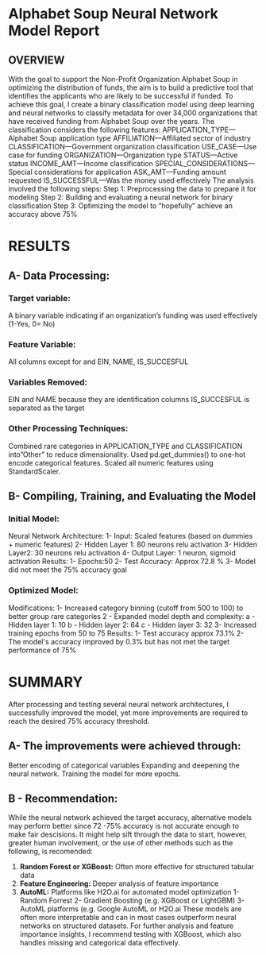 # Alphabet Soup Neural Network Model Report

## OVERVIEW
With the goal to support the Non-Profit Organization Alphabet Soup in optimizing the distribution of funds, the aim is to build a predictive tool that identifies the applicants who are likely to be successful if funded. 
To achieve this goal, I create a binary classification model using deep learning and neural networks to classify metadata for over 34,000 organizations that have received funding from Alphabet Soup over the years. The classification considers the following features:
APPLICATION_TYPE—Alphabet Soup application type
AFFILIATION—Affiliated sector of industry
CLASSIFICATION—Government organization classification
USE_CASE—Use case for funding
ORGANIZATION—Organization type
STATUS—Active status
INCOME_AMT—Income classification
SPECIAL_CONSIDERATIONS—Special considerations for application
ASK_AMT—Funding amount requested
IS_SUCCESSFUL—Was the money used effectively
The analysis involved the following steps:
Step 1: Preprocessing the data to prepare it for modeling
Step 2: Building and evaluating a neural network for binary classification
Step 3: Optimizing the model to “hopefully” achieve an accuracy above 75%


# RESULTS

## A- Data Processing:
### Target variable: 
A binary variable indicating if an organization’s funding was used effectively (1-Yes, 0= No)
### Feature Variable: 
All columns except for and EIN, NAME, IS_SUCCESFUL
### Variables Removed: 
EIN and NAME because they are identification columns
IS_SUCCESFUL is separated as the target 
### Other Processing Techniques:
Combined rare categories in APPLICATION_TYPE and CLASSIFICATION into”Other” to reduce dimensionality. 
Used pd.get_dummies() to one-hot encode categorical features.
Scaled all numeric features using StandardScaler.
## B- Compiling, Training, and Evaluating the Model
### Initial Model:
Neural Network Architecture:
1- Input: Scaled features (based on dummies + numeric features)
2- Hidden Layer 1: 80 neurons relu activation
3- Hidden Layer2: 30 neurons relu activation
4- Output Layer: 1 neuron, sigmoid activation
Results:
	1- Epochs:50
	2- Test Accuracy: Approx 72.8 %
	3- Model did not meet the 75% accuracy goal
### Optimized Model:
Modifications:
	1-  Increased category binning (cutoff from 500 to 100) to better group rare categories
	2 - Expanded model depth and complexity:
		a - Hidden layer 1: 10
		b - Hidden layer 2: 64
		c - Hidden layer 3: 32
	3- Increased training epochs from 50 to 75
Results:
	1- Test accuracy approx 73.1%
	2- The model's accuracy improved by 0.3% but has not met the target performance of 75%

# SUMMARY
After processing and testing several neural network architectures, I successfully improved the model, yet more improvements are required to reach the desired 75% accuracy threshold.
## A- The improvements were achieved through:
Better encoding of categorical variables
Expanding and deepening the neural network.
Training the model for more epochs.
## B - Recommendation:
While the neural network achieved the target accuracy, alternative models may perform better since 72 -75% accuracy is not accurate enough to make fair descisions. It might help sift through the data to start, however, greater human involvement, or the use of other methods such as the following, is recomended:
1. **Random Forest or XGBoost:** Often more effective for structured tabular data
2. **Feature Engineering:** Deeper analysis of feature importance
3. **AutoML:** Platforms like H2O.ai for automated model optimization
	1- Random Forrest
	2- Gradient Boosting (e.g. XGBoost or LightGBM)
	3- AutoML platforms (e.g. Google AutoML or H2O.ai
These models are often more interpretable and can in most cases outperform neural networks on structured datasets. For further analysis and feature importance insights, I recommend testing with XGBoost, which also handles missing and categorical data effectively. 

